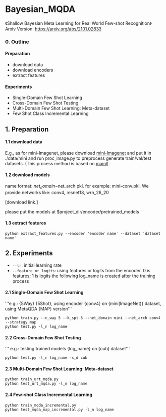 # Bayesian_MQDA
《Shallow Bayesian Meta Learning for Real World Few-shot Recognition》
Arxiv Version: https://arxiv.org/abs/2101.02833

### 0. Outline
#### Preparation
  - download data
  - download encoders
  - extract features
#### Experiments
  - Single-Domain Few Shot Learning
  - Cross-Domain Few Shot Testing
  - Multi-Domain Few Shot Learning: Meta-dataset
  - Few Shot Class Incremental Learning

## 1. Preparation
#### 1.1 download data
E.g., as for mini-Imagenet, please download [mini-Imagenet](https://drive.google.com/open?id=0B3Irx3uQNoBMQ1FlNXJsZUdYWEE) and put it in ./data/mini and run proc_image.py to preprocess generate train/val/test datasets. (This process method is based on [maml](https://github.com/cbfinn/maml)).

#### 1.2 download models
name format: $net_domain-$net_arch.pkl. for example: mini-conv.pkl.
We provide networks like: conv4, resnet18, wrn_28_20

[download link.]

please put the models at $project_dir/encoder/pretrained_models

#### 1.3 extract features

```
python extract_features.py --encoder 'encoder name' --dataset 'dataset name'
```


## 2. Experiments
* ``` --lr ```: initial learning rate
* ``` --feature_or_logits ```: using features or logits from the encoder. 0 is features; 1 is logits
the following log_name is created after the training process
#### 2.1 Single-Domain Few Shot Learning
'''e.g.: {5Way} {5Shot}, using encoder {conv4} on {mini(ImageNet)} dataset, using MetaQDA {MAP} version'''

```
python train.py --n_way 5 --k_spt 5 --net_domain mini --net_arch conv4 --strategy map
python test.py -l_n log_name
```

#### 2.2 Cross-Domain Few Shot Testing
''' e.g.: testing trained models {log_name} on {cub} dataset''' 
```
python test.py -l_n log_name -x_d cub
```
#### 2.3 Multi-Domain Few Shot Learning: Meta-dataset
```
python train_urt_mqda.py
python test_urt_mqda.py -l_n log_name
```
#### 2.4 Few-shot Class Incremental Learning
```
python train_mqda_incremental.py
python test_mqda_map_incremental.py -l_n log_name
```

